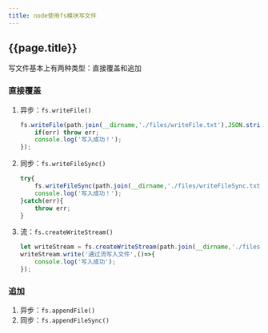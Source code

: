 ```yaml
---
title: node使用fs模块写文件
---
```


## {{page.title}}

写文件基本上有两种类型：直接覆盖和追加

### 直接覆盖

1. 异步：```fs.writeFile()```

	```javascript
	fs.writeFile(path.join(__dirname,'./files/writeFile.txt'),JSON.stringify({ name: 'lily', sex: 'female' }),(err)=>{
		if(err) throw err;
		console.log('写入成功！');
	});
	```

2. 同步：```fs.writeFileSync()```

	```javascript
	try{
		fs.writeFileSync(path.join(__dirname,'./files/writeFileSync.txt'),'同步执行');
		console.log('写入成功！');
	}catch(err){
		throw err;
	}
	```

3. 流：```fs.createWriteStream()```

	```javascript
	let writeStream = fs.createWriteStream(path.join(__dirname,'./files/writeStream.txt'));
	writeStream.write('通过流写入文件',()=>{
		console.log('写入成功');
	});
	```

### 追加

1. 异步：```fs.appendFile()```
2. 同步：```fs.appendFileSync()```